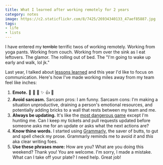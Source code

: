 ```yaml
---
title: What I learned after working remotely for 2 years
category: notes
image: https://c2.staticflickr.com/8/7425/26934340133_47aef85887.jpg
tags:
- life
- lists
---
```


I have entered my ~~terrible~~ terrific twos of working remotely. Working from yoga pants. Working from couch. Working from over the sink as I eat leftovers. The glamor. The rolling out of bed. The "I'm going to wake up early and walk, lol jk." 

Last year, I talked about [lessons learned](/notes/one-year-remote/) and this year I'd like to focus on communication. Here's how I've made working miles away from my team feel like inches:

1. **Emote.** :wave: :clap: :sparkling_heart: :sparkles: :+1: :tada:
2. **Avoid sarcasm.** Sarcasm pros: I am funny. Sarcasm cons: I'm making a situation unproductive, draining a person's emotional resources, and potentially adding bricks to a wall that rests between my team and me.
3. **Always be updating.** It's like the [most dangerous game](https://en.wikipedia.org/wiki/The_Most_Dangerous_Game) except I'm hunting me. Can I keep my tickets and pull requests updated before someone asks me for an update or asks what the next actions are?
4. **Know thine words.** I started using [Grammarly](https://app.grammarly.com/), the saver of butts, to gut and spell check my prose. Grammarly reminds me to avoid *it* and *this* aka clear writing foes.
5. **Use these phrases more:** How are you? What are you doing this weekend? Thank you! You are welcome. I'm sorry, I made a mistake. What can I take off your plate? I need help. Great job!